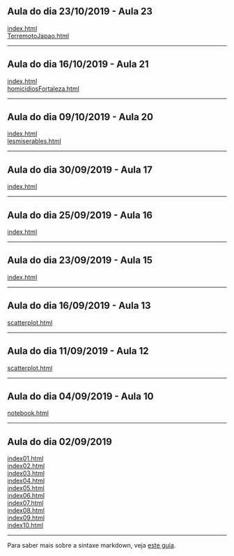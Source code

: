 ## Aula do dia 23/10/2019 - Aula 23
[index.html](d3_interactive/index.html) <br/>
[TerremotoJapao.html](d3_color_interactive_earthquake/index.html)

---

## Aula do dia 16/10/2019 - Aula 21
[index.html](d3_color/index.html) <br/>
[homicidiosFortaleza.html](d3_color_homicidiosFortaleza/index.html)

---

## Aula do dia 09/10/2019 - Aula 20
[index.html](d3_network/index.html) <br/>
[lesmiserables.html](d3_network_lesmiserables/index.html)

---

## Aula do dia 30/09/2019 - Aula 17
[index.html](d3_leaflet/index.html)

---

## Aula do dia 25/09/2019 - Aula 16
[index.html](d3_crossfilter2/index.html)

---

## Aula do dia 23/09/2019 - Aula 15
[index.html](d3_crossfilter/index.html)

---

## Aula do dia 16/09/2019 - Aula 13
[scatterplot.html](d3_update/scatterplot.html)

---

## Aula do dia 11/09/2019 - Aula 12
[scatterplot.html](d3_scale/scatterplot.html)<br>

---

## Aula do dia 04/09/2019 - Aula 10
[notebook.html](d3_intro/notebook.html)<br>

---

## Aula do dia 02/09/2019

[index01.html](basic/index01.html)<br>
[index02.html](basic/index02.html)<br>
[index03.html](basic/index03.html)<br>
[index04.html](basic/index04.html)<br>
[index05.html](basic/index05.html)<br>
[index06.html](basic/index06.html)<br>
[index07.html](basic/index07.html)<br>
[index08.html](basic/index08.html)<br>
[index09.html](basic/index09.html)<br>
[index10.html](basic/index10.html)<br>

---


Para saber mais sobre a sintaxe markdown, veja [este guia](https://guides.github.com/features/mastering-markdown/).

